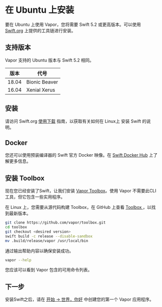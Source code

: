 # 在 Ubuntu 上安装

要在 Ubuntu 上使用 Vapor，您将需要 Swift 5.2 或更高版本。可以使用 [Swift.org](https://swift.org/download/) 上提供的工具链进行安装。

## 支持版本

Vapor 支持的 Ubuntu 版本与 Swift 5.2 相同。

| 版本 | 代号          |
|---------|-------------------|
| 18.04   | Bionic Beaver     |
| 16.04   | Xenial Xerus      |

## 安装

请访问 Swift.org [使用下载](https://swift.org/download/#using-downloads) 指南，以获取有关如何在 Linux上 安装 Swift 的说明。

## Docker

您还可以使用预装编译器的 Swift 官方 Docker 映像。在 [Swift Docker Hub](https://hub.docker.com/_/swift) 上了解更多信息。

## 安装 Toolbox

现在您已经安装了Swift，让我们安装 [Vapor Toolbox](https://github.com/vapor/toolbox)。使用 Vapor 不需要此CLI工具，但它包含一些实用程序。

在 Linux 上，您需要从源代码构建 Toolbox，在 GitHub 上查看 <a href="https://github.com/vapor/toolbox/releases" target="_blank">Toolbox </a>，以找到最新版本。

```sh
git clone https://github.com/vapor/toolbox.git
cd toolbox
git checkout <desired version>
swift build -c release --disable-sandbox
mv .build/release/vapor /usr/local/bin
```

通过输出帮助内容以确保安装成功。

```sh
vapor --help
```

您应该可以看到 Vapor 包含的可用命令列表。

## 下一步

安装Swift之后，请在 [开始 &rarr; 世界，你好](../hello-world.md) 中创建您的第一个 Vapor 应用程序。
